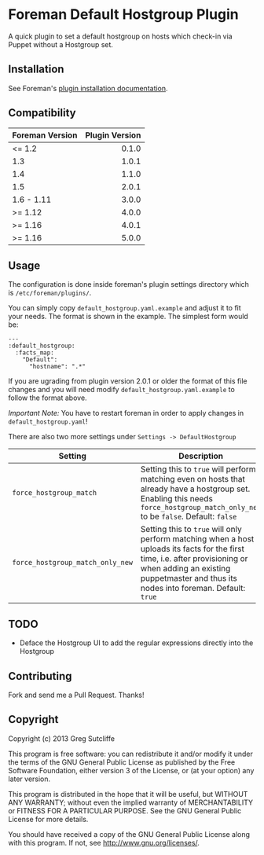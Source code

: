 # Foreman Default Hostgroup Plugin

A quick plugin to set a default hostgroup on hosts which check-in via Puppet without
a Hostgroup set.

## Installation

See Foreman's [plugin installation documentation](https://theforeman.org/plugins/#2.Installation).

## Compatibility

| Foreman Version | Plugin Version |
| --------------- | --------------:|
| <= 1.2          | 0.1.0          |
|    1.3          | 1.0.1          |
|    1.4          | 1.1.0          |
|    1.5          | 2.0.1          |
|    1.6 - 1.11   | 3.0.0          |
| >= 1.12         | 4.0.0          |
| >= 1.16         | 4.0.1          |
| >= 1.16         | 5.0.0          |

## Usage

The configuration is done inside foreman's plugin settings directory which is
`/etc/foreman/plugins/`.

You can simply copy `default_hostgroup.yaml.example` and adjust it to fit
your needs. The format is shown in the example. The simplest form would be:

```
---
:default_hostgroup:
  :facts_map:
    "Default":
      "hostname": ".*"
```
If you are ugrading from plugin version 2.0.1 or older the format of this
file changes and you will need modify `default_hostgroup.yaml.example` to
follow the format above.

*Important Note:* You have to restart foreman in order to apply changes in
`default_hostgroup.yaml`!

There are also two more settings under `Settings -> DefaultHostgroup`

| Setting | Description |
| ------- | ----------- |
| `force_hostgroup_match` | Setting this to `true` will perform matching even on hosts that already have a hostgroup set. Enabling this needs `force_hostgroup_match_only_new` to be `false`.  Default: `false` |
| `force_hostgroup_match_only_new` | Setting this to `true` will only perform matching when a host uploads its facts for the first time, i.e. after provisioning or when adding an existing puppetmaster and thus its nodes into foreman. Default: `true` |

## TODO

* Deface the Hostgroup UI to add the regular expressions directly into the Hostgroup

## Contributing

Fork and send me a Pull Request. Thanks!

## Copyright

Copyright (c) 2013 Greg Sutcliffe

This program is free software: you can redistribute it and/or modify
it under the terms of the GNU General Public License as published by
the Free Software Foundation, either version 3 of the License, or
(at your option) any later version.

This program is distributed in the hope that it will be useful,
but WITHOUT ANY WARRANTY; without even the implied warranty of
MERCHANTABILITY or FITNESS FOR A PARTICULAR PURPOSE.  See the
GNU General Public License for more details.

You should have received a copy of the GNU General Public License
along with this program.  If not, see <http://www.gnu.org/licenses/>.


